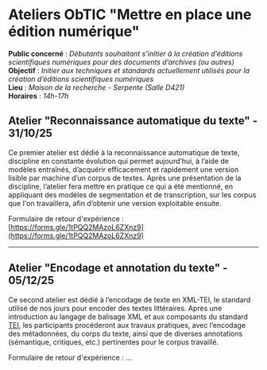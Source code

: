 # Ateliers ObTIC "Mettre en place une édition numérique"
**Public concerné** : _Débutants souhaitant s’initier à la création d’éditions scientifiques numériques pour des documents d’archives (ou autres)_  
**Objectif** : _Initier aux techniques et standards actuellement utilisés pour la création d’éditions scientifiques numériques_  
**Lieu** : _Maison de la recherche - Serpente (Salle D421)_  
**Horaires** : _14h-17h_  

## Atelier "Reconnaissance automatique du texte" - 31/10/25

Ce premier atelier est dédié à la reconnaissance automatique de texte, discipline en constante évolution qui permet aujourd’hui, à l’aide de modèles entraînés, d’acquérir efficacement et rapidement une version lisible par machine d’un corpus de textes. Après une présentation de la discipline, l’atelier fera mettre en pratique ce qui a été mentionné, en appliquant des modèles de segmentation et de transcription, sur les corpus que l'on travaillera, afin d’obtenir une version exploitable ensuite.

Formulaire de retour d'expérience : [https://forms.gle/1tPQQ2MAzoL6ZXnz9](https://forms.gle/1tPQQ2MAzoL6ZXnz9)

----

## Atelier "Encodage et annotation du texte" - 05/12/25

Ce second atelier est dédié à l’encodage de texte en XML-TEI, le standard utilisé de nos jours pour encoder des textes littéraires. Après une introduction au langage de balisage XML et aux composants du standard [TEI](https://tei-c.org/), les participants procéderont aux travaux pratiques, avec l’encodage des métadonnées, du corps du texte, ainsi que de diverses annotations (sémantique, critiques, etc.) pertinentes pour le corpus travaillé.

Formulaire de retour d'expérience : ...


